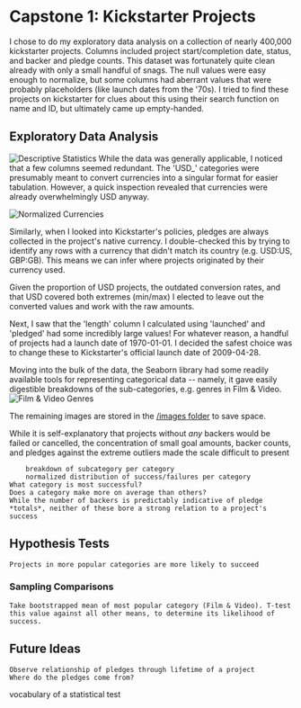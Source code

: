 # Capstone 1: Kickstarter Projects
I chose to do my exploratory data analysis on a collection of nearly 400,000 kickstarter projects. Columns included project start/completion date, status, and backer and pledge counts. This dataset was fortunately quite clean already with only a small handful of snags. The null values were easy enough to normalize, but some columns had aberrant values that were probably placeholders (like launch dates from the '70s). I tried to find these projects on kickstarter for clues about this using their search function on name and ID, but ultimately came up empty-handed. 

    
## Exploratory Data Analysis
![Descriptive Statistics](/images/ks_db_describe.png "Descriptive Statistics")
While the data was generally applicable, I noticed that a few columns seemed redundant. The 'USD_' categories were presumably meant to convert currencies into a singular format for easier tabulation. However, a quick inspection revealed that currencies were already overwhelmingly USD anyway. 

![Normalized Currencies](/images/norm_cur.png "Normalized Currency Distribution")
    
Similarly, when I looked into Kickstarter's policies, pledges are always collected in the project's native currency. I double-checked this by trying to identify any rows with a currency that didn't match its country (e.g. USD:US, GBP:GB). This means we can infer where projects originated by their currency used. 

Given the proportion of USD projects, the outdated conversion rates, and that USD covered both extremes (min/max) I elected to leave out the converted values and work with the raw amounts. 

Next, I saw that the 'length' column I calculated using 'launched' and 'pledged' had some incredibly large values! For whatever reason, a handful of projects had a launch date of 1970-01-01. I decided the safest choice was to change these to Kickstarter's official launch date of 2009-04-28.

Moving into the bulk of the data, the Seaborn library had some readily available tools for representing categorical data -- namely, it gave easily digestible breakdowns of the sub-categories, e.g. genres in Film & Video. 
![Film & Video Genres](/images/Film&Video.png "Film & Video category breakdown")

The remaining images are stored in the [/images folder](/images) to save space. 

While it is self-explanatory that projects without *any* backers would be failed or cancelled, the concentration of small goal amounts, backer counts, and pledges against the extreme outliers made the scale difficult to present

        breakdown of subcategory per category
        normalized distribution of success/failures per category
    What category is most successful?
    Does a category make more on average than others?
    While the number of backers is predictably indicative of pledge *totals*, neither of these bore a strong relation to a project's success
        
## Hypothesis Tests
    Projects in more popular categories are more likely to succeed

### Sampling Comparisons
    Take bootstrapped mean of most popular category (Film & Video). T-test this value against all other means, to determine its likelihood of success.

## Future Ideas
    Observe relationship of pledges through lifetime of a project
    Where do the pledges come from? 

vocabulary of a statistical test